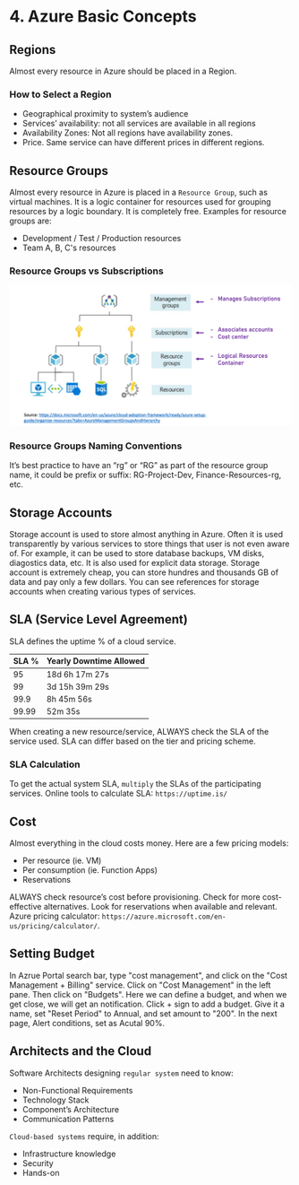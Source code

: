 # 4. Azure Basic Concepts
## Regions
Almost every resource in Azure should be placed in a Region. 

### How to Select a Region
- Geographical proximity to system’s audience
- Services’ availability: not all services are available in all regions
- Availability Zones: Not all regions have availability zones. 
- Price. Same service can have different prices in different regions. 

## Resource Groups
Almost every resource in Azure is placed in a `Resource Group`, such as virtual machines. It is a logic container for resources used for grouping resources by a logic boundary. It is completely free. Examples for resource groups are:
- Development / Test / Production resources
- Team A, B, C's resources

### Resource Groups vs Subscriptions
<img src="images/img2.png">

### Resource Groups Naming Conventions
It’s best practice to have an “rg” or “RG” as part of the resource group name, it could be prefix or suffix: RG-Project-Dev, Finance-Resources-rg, etc. 

## Storage Accounts
Storage account is used to store almost anything in Azure. Often it is used transparently by various services to store things that user is not even aware of. For example, it can be used to store database backups, VM disks, diagostics data, etc. It is also used for explicit data storage. Storage account is extremely cheap, you can store hundres and thousands GB of data and pay only a few dollars. You can see references for storage accounts when creating various types of services. 

## SLA (Service Level Agreement)
SLA defines the uptime % of a cloud service. 

| SLA % | Yearly Downtime Allowed |
| ----------- | ----------- |
| 95 | 18d 6h 17m 27s |
| 99 | 3d 15h 39m 29s |
| 99.9 | 8h 45m 56s |
| 99.99 | 52m 35s |

When creating a new resource/service, ALWAYS check the SLA of the service used. SLA can differ based on the tier and pricing scheme. 

### SLA Calculation
To get the actual system SLA, `multiply` the SLAs of the participating services. Online tools to calculate SLA: `https://uptime.is/`

## Cost
Almost everything in the cloud costs money. Here are a few pricing models:
- Per resource (ie. VM)
- Per consumption (ie. Function Apps)
- Reservations

ALWAYS check resource’s cost before provisioning. Check for more cost-effective alternatives. Look for reservations when available and relevant. Azure pricing calculator: `https://azure.microsoft.com/en-us/pricing/calculator/`. 

## Setting Budget
In Azrue Portal search bar, type "cost management", and click on the "Cost Management + Billing" service. Click on "Cost Management" in the left pane. Then click on "Budgets". Here we can define a budget, and when we get close, we will get an notification. Click + sign to add a budget. Give it a name, set "Reset Period" to Annual, and set amount to "200". In the next page, Alert conditions, set as Acutal 90%. 

## Architects and the Cloud
Software Architects designing `regular system` need to know:
- Non-Functional Requirements
- Technology Stack
- Component’s Architecture
- Communication Patterns

`Cloud-based systems` require, in addition:
- Infrastructure knowledge
- Security
- Hands-on




























